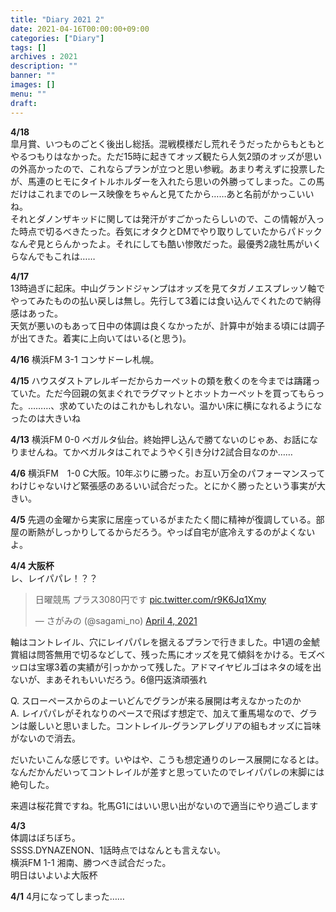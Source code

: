 ```yaml
---
title: "Diary 2021 2"
date: 2021-04-16T00:00:00+09:00
categories: ["Diary"]
tags: []
archives : 2021
description: ""
banner: ""
images: []
menu: ""
draft:
---
```

**4/18**  
皐月賞、いつものごとく後出し総括。混戦模様だし荒れそうだったからもともとやるつもりはなかった。ただ15時に起きてオッズ観たら人気2頭のオッズが思いの外高かったので、これならプランが立つと思い参戦。あまり考えずに投票したが、馬連のヒモにタイトルホルダーを入れたら思いの外勝ってしまった。この馬だけはこれまでのレース映像をちゃんと見てたから……あと名前がかっこいいね。  
それとダノンザキッドに関しては発汗がすごかったらしいので、この情報が入った時点で切るべきたった。呑気にオタクとDMでやり取りしていたからパドックなんぞ見とらんかったよ。それにしても酷い惨敗だった。最優秀2歳牡馬がいくらなんでもこれは……

**4/17**  
13時過ぎに起床。中山グランドジャンプはオッズを見てタガノエスプレッソ軸でやってみたものの払い戻しは無し。先行して3着には食い込んでくれたので納得感はあった。  
天気が悪いのもあって日中の体調は良くなかったが、計算中が始まる頃には調子が出てきた。着実に上向いてはいる(と思う)。

**4/16** 横浜FM 3-1 コンサドーレ札幌。
<!--more-->
**4/15** ハウスダストアレルギーだからカーペットの類を敷くのを今までは躊躇っていた。ただ今回親の気まぐれでラグマットとホットカーペットを買ってもらった。………、求めていたのはこれかもしれない。温かい床に横になれるようになったのは大きいね

**4/13** 横浜FM 0-0 ベガルタ仙台。終始押し込んで勝てないのじゃあ、お話になりませんね。てかベガルタはこれでようやく引き分け2試合目なのか……

**4/6** 横浜FM　1-0 C大阪。10年ぶりに勝った。お互い万全のパフォーマンスってわけじゃないけど緊張感のあるいい試合だった。とにかく勝ったという事実が大きい。

**4/5** 先週の金曜から実家に居座っているがまたたく間に精神が復調している。部屋の断熱がしっかりしてるからだろう。やっぱ自宅が底冷えするのがよくないよ。

**4/4 大阪杯**  
レ、レイパパレ！？？
<blockquote class="twitter-tweet"><p lang="ja" dir="ltr">日曜競馬 プラス3080円です <a href="https://t.co/r9K6Jq1Xmy">pic.twitter.com/r9K6Jq1Xmy</a></p>&mdash; さがみの (@sagami_no) <a href="https://twitter.com/sagami_no/status/1378601114161930240?ref_src=twsrc%5Etfw">April 4, 2021</a></blockquote> <script async src="https://platform.twitter.com/widgets.js" charset="utf-8"></script>

軸はコントレイル、穴にレイパパレを据えるプランで行きました。中1週の金鯱賞組は問答無用で切るなどして、残った馬にオッズを見て傾斜をかける。モズベッロは宝塚3着の実績が引っかかって残した。アドマイヤビルゴはネタの域を出ないが、まあそれもいいだろう。6億円返済頑張れ  

Q. スローペースからのよーいどんでグランが来る展開は考えなかったのか  
A. レイパパレがそれなりのペースで飛ばす想定で、加えて重馬場なので、グランは厳しいと思いました。コントレイル-グランアレグリアの組もオッズに旨味がないので消去。

だいたいこんな感じです。いやはや、こうも想定通りのレース展開になるとは。なんだかんだいってコントレイルが差すと思っていたのでレイパパレの末脚には絶句した。

来週は桜花賞ですね。牝馬G1にはいい思い出がないので適当にやり過ごします

**4/3**  
体調はぼちぼち。  
SSSS.DYNAZENON、1話時点ではなんとも言えない。  
横浜FM 1-1 湘南、勝つべき試合だった。  
明日はいよいよ大阪杯

**4/1** 4月になってしまった……
